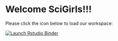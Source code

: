 # Welcome SciGirls!!!

Please click the icon below to load our workspace: 

<!-- badges: start -->
[![Launch Rstudio Binder](http://mybinder.org/badge_logo.svg)](https://mybinder.org/v2/gh/klroberts718/mms-repo/master?urlpath=rstudio)
<!-- badges: end -->
